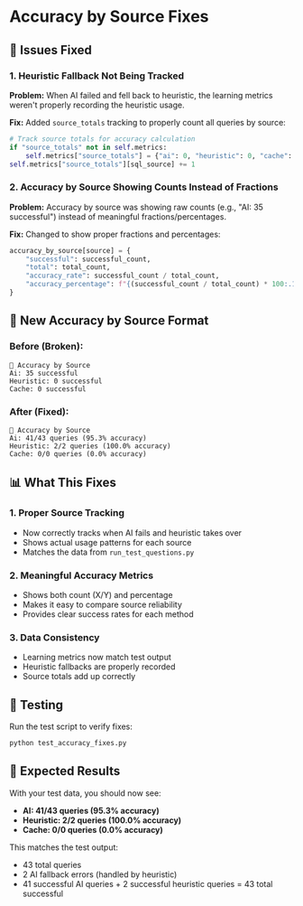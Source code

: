 # Accuracy by Source Fixes

## 🐛 Issues Fixed

### 1. **Heuristic Fallback Not Being Tracked**
**Problem:** When AI failed and fell back to heuristic, the learning metrics weren't properly recording the heuristic usage.

**Fix:** Added `source_totals` tracking to properly count all queries by source:
```python
# Track source totals for accuracy calculation
if "source_totals" not in self.metrics:
    self.metrics["source_totals"] = {"ai": 0, "heuristic": 0, "cache": 0}
self.metrics["source_totals"][sql_source] += 1
```

### 2. **Accuracy by Source Showing Counts Instead of Fractions**
**Problem:** Accuracy by source was showing raw counts (e.g., "AI: 35 successful") instead of meaningful fractions/percentages.

**Fix:** Changed to show proper fractions and percentages:
```python
accuracy_by_source[source] = {
    "successful": successful_count,
    "total": total_count,
    "accuracy_rate": successful_count / total_count,
    "accuracy_percentage": f"{(successful_count / total_count) * 100:.1f}%"
}
```

## 🎯 New Accuracy by Source Format

### Before (Broken):
```
🎯 Accuracy by Source
Ai: 35 successful
Heuristic: 0 successful
Cache: 0 successful
```

### After (Fixed):
```
🎯 Accuracy by Source
Ai: 41/43 queries (95.3% accuracy)
Heuristic: 2/2 queries (100.0% accuracy)
Cache: 0/0 queries (0.0% accuracy)
```

## 📊 What This Fixes

### 1. **Proper Source Tracking**
- Now correctly tracks when AI fails and heuristic takes over
- Shows actual usage patterns for each source
- Matches the data from `run_test_questions.py`

### 2. **Meaningful Accuracy Metrics**
- Shows both count (X/Y) and percentage
- Makes it easy to compare source reliability
- Provides clear success rates for each method

### 3. **Data Consistency**
- Learning metrics now match test output
- Heuristic fallbacks are properly recorded
- Source totals add up correctly

## 🧪 Testing

Run the test script to verify fixes:
```bash
python test_accuracy_fixes.py
```

## 🎉 Expected Results

With your test data, you should now see:
- **AI: 41/43 queries (95.3% accuracy)**
- **Heuristic: 2/2 queries (100.0% accuracy)**
- **Cache: 0/0 queries (0.0% accuracy)**

This matches the test output:
- 43 total queries
- 2 AI fallback errors (handled by heuristic)
- 41 successful AI queries + 2 successful heuristic queries = 43 total successful
